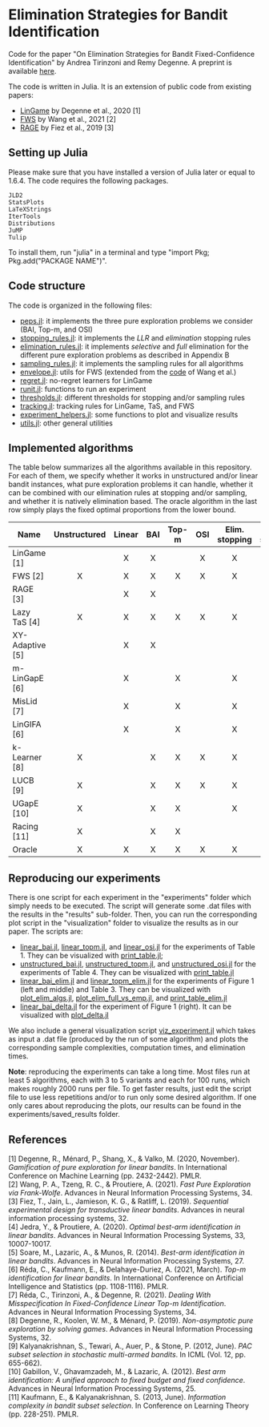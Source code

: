 # Elimination Strategies for Bandit Identification

Code for the paper "On Elimination Strategies for Bandit Fixed-Confidence Identification" by Andrea Tirinzoni and Remy Degenne. A preprint is available [here](https://arxiv.org/abs/2205.10936).

The code is written in Julia. It is an extension of public code from existing papers: 
 - [LinGame](https://github.com/xuedong/LinBAI.jl) by Degenne et al., 2020 [1]
 - [FWS](https://github.com/rctzeng/NeurIPS2021-Fast-Pure-Exploration-via-Frank-Wolfe) by Wang et al., 2021 [2]
 - [RAGE](https://github.com/fiezt/Transductive-Linear-Bandit-Code) by Fiez et al., 2019 [3]

## Setting up Julia

Please make sure that you have installed a version of Julia later or equal to 1.6.4. The code requires the following packages.
```
JLD2
StatsPlots
LaTeXStrings
IterTools
Distributions
JuMP
Tulip
```
To install them, run "julia" in a terminal and type "import Pkg; Pkg.add("PACKAGE NAME")".

## Code structure

The code is organized in the following files:

- [peps.jl](https://github.com/AndreaTirinzoni/bandit-elimination/blob/main/peps.jl): it implements the three pure exploration problems we consider (BAI, Top-m, and OSI)
- [stopping_rules.jl](https://github.com/AndreaTirinzoni/bandit-elimination/blob/main/stopping_rules.jl): it implements the *LLR* and *elimination* stopping rules
- [elimination_rules.jl](https://github.com/AndreaTirinzoni/bandit-elimination/blob/main/elimination_rules.jl): it implements *selective* and *full* elimination for the different pure exploration problems as described in Appendix B
- [sampling_rules.jl](https://github.com/AndreaTirinzoni/bandit-elimination/blob/main/sampling_rules.jl): it implements the sampling rules for all algorithms
- [envelope.jl](https://github.com/AndreaTirinzoni/bandit-elimination/blob/main/envelope.jl): utils for FWS (extended from the [code](https://github.com/rctzeng/NeurIPS2021-Fast-Pure-Exploration-via-Frank-Wolfe) of Wang et al.)
- [regret.jl](https://github.com/AndreaTirinzoni/bandit-elimination/blob/main/regret.jl): no-regret learners for LinGame
- [runit.jl](https://github.com/AndreaTirinzoni/bandit-elimination/blob/main/runit.jl): functions to run an experiment
- [thresholds.jl](https://github.com/AndreaTirinzoni/bandit-elimination/blob/main/thresholds.jl): different thresholds for stopping and/or sampling rules
- [tracking.jl](https://github.com/AndreaTirinzoni/bandit-elimination/blob/main/tracking.jl): tracking rules for LinGame, TaS, and FWS
- [experiment_helpers.jl](https://github.com/AndreaTirinzoni/bandit-elimination/blob/main/experiment_helpers.jl): some functions to plot and visualize results
- [utils.jl](https://github.com/AndreaTirinzoni/bandit-elimination/blob/main/utils.jl): other general utilities

## Implemented algorithms

The table below summarizes all the algorithms available in this repository. For each of them, we specify whether it works in unstructured and/or linear bandit instances, what pure exploration problems it can handle, whether it can be combined with our elimination rules at stopping and/or sampling, and whether it is natively elimination based. The oracle algorithm in the last row simply plays the fixed optimal proportions from the lower bound.

| Name        | Unstructured | Linear | BAI | Top-m | OSI | Elim. stopping | Elim. sampling | Native elim. |
| ----------- | :-----------: | :-----------: | :-----------: | :-----------: | :-----------: | :-----------: | :-----------: | :-----------: |
| LinGame [1] | | X | X | | X | X | X | |
| FWS [2] | X | X | X | X | X | X | X | |
| RAGE [3] | | X | X | | | | | X |
| Lazy TaS [4] | X | X | X | X | X | X | X | |
| XY-Adaptive [5] | | X | X | | | | | X |
| m-LinGapE [6] | | X | | X | | X | X | |
| MisLid [7] | | X | | X | | X | X | |
| LinGIFA [6] | | X | | X | | X | | |
| k-Learner [8] | X | | X | X | X | X | X | |
| LUCB [9] | X | | X | X | X | X | X | |
| UGapE [10] | X | | X | X | | X | | |
| Racing [11] | X | | X | X | | | | X |
| Oracle | X | X | X | X | X | X | X | |


## Reproducing our experiments

There is one script for each experiment in the "experiments" folder which simply needs to be executed. The script will generate some .dat files with the results in the "results" sub-folder. Then, you can run the corresponding plot script in the "visualization" folder to visualize the results as in our paper. The scripts are:

- [linear_bai.jl](https://github.com/AndreaTirinzoni/bandit-elimination/blob/main/experiments/linear_bai.jl), [linear_topm.jl](https://github.com/AndreaTirinzoni/bandit-elimination/blob/main/experiments/linear_topm.jl), and [linear_osi.jl](https://github.com/AndreaTirinzoni/bandit-elimination/blob/main/experiments/linear_osi.jl) for the experiments of Table 1. They can be visualized with [print_table.jl](https://github.com/AndreaTirinzoni/bandit-elimination/blob/main/experiments/visualization/print_table.jl);
- [unstructured_bai.jl](https://github.com/AndreaTirinzoni/bandit-elimination/blob/main/experiments/unstructured_bai.jl), [unstructured_topm.jl](https://github.com/AndreaTirinzoni/bandit-elimination/blob/main/experiments/unstructured_topm.jl), and [unstructured_osi.jl](https://github.com/AndreaTirinzoni/bandit-elimination/blob/main/experiments/unstructured_osi.jl) for the experiments of Table 4. They can be visualized with [print_table.jl](https://github.com/AndreaTirinzoni/bandit-elimination/blob/main/experiments/visualization/print_table.jl)
- [linear_bai_elim.jl]() and [linear_topm_elim.jl]() for the experiments of Figure 1 (left and middle) and Table 3. They can be visualized with [plot_elim_algs.jl](https://github.com/AndreaTirinzoni/bandit-elimination/blob/main/experiments/visualization/plot_elim_algs.jl), [plot_elim_full_vs_emp.jl](https://github.com/AndreaTirinzoni/bandit-elimination/blob/main/experiments/visualization/plot_elim_full_vs_emp.jl), and [print_table_elim.jl](https://github.com/AndreaTirinzoni/bandit-elimination/blob/main/experiments/visualization/print_table_elim.jl)
- [linear_bai_delta.jl](https://github.com/AndreaTirinzoni/bandit-elimination/blob/main/experiments/linear_bai_delta.jl) for the experiment of Figure 1 (right). It can be visualized with [plot_delta.jl](https://github.com/AndreaTirinzoni/bandit-elimination/blob/main/experiments/visualization/plot_delta.jl)
 
We also include a general visualization script [viz_experiment.jl](https://github.com/AndreaTirinzoni/bandit-elimination/blob/main/experiments/visualization/viz_experiment.jl) which takes as input a .dat file (produced by the run of some algorithm) and plots the corresponding sample complexities, computation times, and elimination times.

**Note**: reproducing the experiments can take a long time. Most files run at least 5 algorithms, each with 3 to 5 variants and each for 100 runs, which makes roughly 2000 runs per file. To get faster results, just edit the script file to use less repetitions and/or to run only some desired algorithm. If one only cares about reproducing the plots, our results can be found in the experiments/saved_results folder.

## References

[1] Degenne, R., Ménard, P., Shang, X., & Valko, M. (2020, November). _Gamification of pure exploration for linear bandits_. In International Conference on Machine Learning (pp. 2432-2442). PMLR.   
[2] Wang, P. A., Tzeng, R. C., & Proutiere, A. (2021). _Fast Pure Exploration via Frank-Wolfe_. Advances in Neural Information Processing Systems, 34.   
[3] Fiez, T., Jain, L., Jamieson, K. G., & Ratliff, L. (2019). _Sequential experimental design for transductive linear bandits_. Advances in neural information processing systems, 32.   
[4] Jedra, Y., & Proutiere, A. (2020). _Optimal best-arm identification in linear bandits_. Advances in Neural Information Processing Systems, 33, 10007-10017.   
[5] Soare, M., Lazaric, A., & Munos, R. (2014). _Best-arm identification in linear bandits_. Advances in Neural Information Processing Systems, 27.   
[6] Réda, C., Kaufmann, E., & Delahaye-Duriez, A. (2021, March). _Top-m identification for linear bandits_. In International Conference on Artificial Intelligence and Statistics (pp. 1108-1116). PMLR.    
[7] Réda, C., Tirinzoni, A., & Degenne, R. (2021). _Dealing With Misspecification In Fixed-Confidence Linear Top-m Identification_. Advances in Neural Information Processing Systems, 34.    
[8] Degenne, R., Koolen, W. M., & Ménard, P. (2019). _Non-asymptotic pure exploration by solving games_. Advances in Neural Information Processing Systems, 32.    
[9] Kalyanakrishnan, S., Tewari, A., Auer, P., & Stone, P. (2012, June). _PAC subset selection in stochastic multi-armed bandits_. In ICML (Vol. 12, pp. 655-662).    
[10] Gabillon, V., Ghavamzadeh, M., & Lazaric, A. (2012). _Best arm identification: A unified approach to fixed budget and fixed confidence_. Advances in Neural Information Processing Systems, 25.    
[11] Kaufmann, E., & Kalyanakrishnan, S. (2013, June). _Information complexity in bandit subset selection_. In Conference on Learning Theory (pp. 228-251). PMLR.
